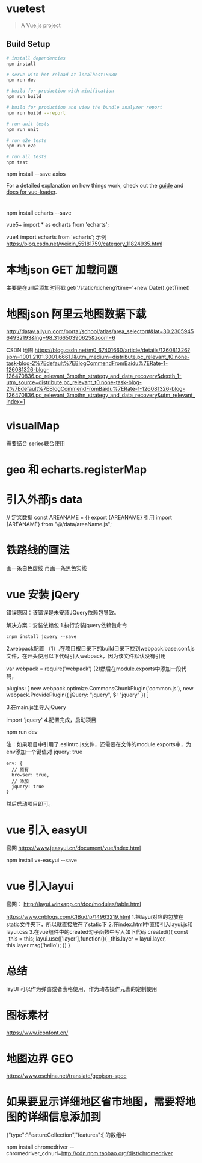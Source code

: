 # vuetest

> A Vue.js project

## Build Setup

``` bash
# install dependencies
npm install

# serve with hot reload at localhost:8080
npm run dev

# build for production with minification
npm run build

# build for production and view the bundle analyzer report
npm run build --report

# run unit tests
npm run unit

# run e2e tests
npm run e2e

# run all tests
npm test
```


npm install --save axios

For a detailed explanation on how things work, check out the [guide](http://vuejs-templates.github.io/webpack/) and [docs for vue-loader](http://vuejs.github.io/vue-loader).


# <!-- echarts -->
npm install echarts --save

vue5+ 
import * as echarts from 'echarts';

vue4 
import   echarts from 'echarts';
示例
https://blog.csdn.net/weixin_55181759/category_11824935.html

# 本地json GET 加载问题
主要是在url后添加时间戳
get('/static/xicheng?time='+new Date().getTime()
# 地图json 阿里云地图数据下载
http://datav.aliyun.com/portal/school/atlas/area_selector#&lat=30.230594564932193&lng=98.316650390625&zoom=6

CSDN 地图
https://blog.csdn.net/m0_67401660/article/details/126081326?spm=1001.2101.3001.6661.1&utm_medium=distribute.pc_relevant_t0.none-task-blog-2%7Edefault%7EBlogCommendFromBaidu%7ERate-1-126081326-blog-126470836.pc_relevant_3mothn_strategy_and_data_recovery&depth_1-utm_source=distribute.pc_relevant_t0.none-task-blog-2%7Edefault%7EBlogCommendFromBaidu%7ERate-1-126081326-blog-126470836.pc_relevant_3mothn_strategy_and_data_recovery&utm_relevant_index=1

# visualMap
需要结合 series联合使用

# geo 和  echarts.registerMap

# 引入外部js data
// 定义数据
const AREANAME = {}
export {AREANAME}
引用
import {AREANAME} from "@/data/areaName.js";
# 铁路线的画法
画一条白色虚线
再画一条黑色实线

# vue 安装 jQery
错误原因：该错误是未安装JQuery依赖包导致。

解决方案：安装依赖包
1.执行安装jquery依赖包命令

	cnpm install jquery --save

2.webpack配置
（1）.在项目根目录下的build目录下找到webpack.base.conf.js文件，在开头使用以下代码引入webpack，因为该文件默认没有引用

var webpack = require('webpack')
(2)然后在module.exports中添加一段代码，

 plugins: [ 
    new webpack.optimize.CommonsChunkPlugin('common.js'),
    new webpack.ProvidePlugin({
      jQuery: "jquery",
      $: "jquery" 
    }) 
  ]

3.在main.js里导入jQuery

import 'jquery'
4.配置完成，启动项目

npm run dev

注：如果项目中引用了.eslintrc.js文件，还需要在文件的module.exports中，为env添加一个键值对 jquery: true

	env: {
	  // 原有
	  browser: true,
	  // 添加
	  jquery: true
	}
然后启动项目即可。 

# vue 引入 easyUI
官网
https://www.jeasyui.cn/document/vue/index.html

npm install vx-easyui --save

# vue 引入layui
官网：
http://layui.winxapp.cn/doc/modules/table.html

https://www.cnblogs.com/CIBud/p/14963219.html
1.把layui对应的包放在static文件夹下，所以就直接放在了static下
2.在index.html中直接引入layui.js和layui.css
3.在vue组件中的created勾子函数中写入如下代码
  created(){
    const _this = this;
    layui.use(['layer'],function(){
      _this.layer = layui.layer,
      this.layer.msg('hello');
    })
  }

  # 总结
  layUI 可以作为弹窗或者表格使用，作为动态操作元素的定制使用


  # 图标素材
  https://www.iconfont.cn/

  # 地图边界 GEO
  https://www.oschina.net/translate/geojson-spec

  # 如果要显示详细地区省市地图，需要将地图的详细信息添加到
  {"type":"FeatureCollection","features":[ 的数组中


  npm install chromedriver --chromedriver_cdnurl=http://cdn.npm.taobao.org/dist/chromedriver
